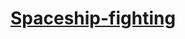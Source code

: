 # <a href="https://www.canva.com/design/DAFiJ49cl_w/JbmfUiu2TiWYmtAHxBYeUQ/edit?utm_content=DAFiJ49cl_w&utm_campaign=designshare&utm_medium=link2&utm_source=sharebutton" target="_blank">Spaceship-fighting</a>
